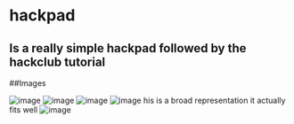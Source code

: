 # hackpad
Is a really simple hackpad followed by the hackclub tutorial
-----------------------------------------------------------------------

##Images

![image](https://github.com/user-attachments/assets/06113bb2-679e-4bcc-8c1b-e5d2a4c81aa0)
![image](https://github.com/user-attachments/assets/c7d267bf-55b0-4347-845a-7ce4f7d103bb)
![image](https://github.com/user-attachments/assets/4b81bbba-2194-4a02-aff3-a2f699a8df42)
![image](https://github.com/user-attachments/assets/9015e3d2-c73d-4586-bc17-0980e1da6b51)
his is a broad representation it actually fits well
![image](https://github.com/user-attachments/assets/8f27af03-a0ad-4efd-9022-11f9b1250eeb)





